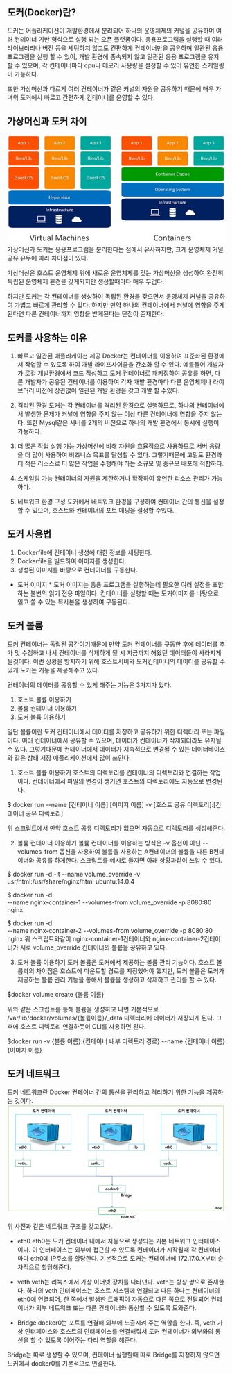 ## 도커(Docker)란?

도커는 어플리케이션이 개발환경에서 분리되어 하나의 운영체제의 커널을 공유하며 여러 컨테이너 기반 형식으로 실행 되는 오픈 플랫폼이다. 응용프로그램을 실행할 때 여러 라이브러리나 버전 등을 세팅하지 않고도 간편하게 컨테이너만을 공유하며 일관된 응용 프로그램을 실행 할 수 있어, 개발 환경에 종속되지 않고 일관된 응용 프로그램을 유지 할 수 있으며, 각 컨테이너마다 cpu나 메모리 사용량을 설정할 수 있어 유연한 스케일링이 가능하다.

또한 가상머신과 다르게 여러 컨테이너가 같은 커널의 자원을 공유하기 때문에 매우 가벼워 도커에서 빠르고 간편하게 컨테이너를 운영할 수 있다.


## 가상머신과 도커 차이
<img src="./img.png">
가상머신과 도커는 응용프로그램을 분리한다는 점에서 유사하지만, 크게 운영체제 커널 공유 유무에 따라 차이점이 있다.

가상머신은 호스트 운영체제 위에 새로운 운영체제를 갖는 가상머신을 생성하여 완전히 독립된 운영체제 환경을 갖게되지만 생성할때마다 매우 무겁다.

하지만 도커는 각 컨테이너를 생성하여 독립된 환경을 갖으면서 운영체제 커널을 공유하여 가볍고 빠르게 관리할 수 있다. 하지만 만약 하나의 컨테이너에서 커널에 영향을 주게된다면 다른 컨테이너까지 영향을 받게된다는 단점이 존재한다.


## 도커를 사용하는 이유

1. 빠르고 일관된 애플리케이션 제공
   Docker는 컨테이너를 이용하여 표준화된 환경에서 작업할 수 있도록 하여 개발 라이프사이클을 간소화 할 수 있다. 예를들어 개발자가 로컬 개발환경에서 코드 작성하고 도커 컨테이너로 패키징하여 공유를 하면, 다른 개발자가 공유된 컨테이너를 이용하여 각자 개발 환경마다 다른 운영체제나 라이브러리 버전에 상관없이 일관된 개발 환경을 갖고 개발 할 수있다.

2. 격리된 환경
   도커는 각 컨테이너를 격리된 환경으로 실행하므로, 하나의 컨테이너에서 발생한 문제가 커널에 영향을 주지 않는 이상 다른 컨테이너에 영향을 주지 않는다. 또한 Mysql같은 서버를 2개의 버전으로 하나의 개발 환경에서 동시에 실행이 가능하다.

3. 더 많은 작업 실행 가능
   가상머신에 비해 자원을 효율적으로 사용하므로 서버 용량을 더 많이 사용하여 비즈니스 목표를 달성할 수 있다. 그렇기때문에 고밀도 환경과 더 적은 리소스로 더 많은 작업을 수행해야 하는 소규모 및 중규모 배포에 적합하다.

4. 스케일링 가능
   컨테이너의 자원을 제한하거나 확장하여 유연한 리소스 관리가 가능하다.

5. 네트워크 환경 구성
   도커에서 네트워크 환경을 구성하여 컨테이너 간의 통신을 설정할 수 있으며, 호스트와 컨테이너의 포트 매핑을 설정할 수있다.


## 도커 사용법
1. Dockerfile에 컨테이너 생성에 대한 정보를 세팅한다.
2. Dockerfile을 빌드하여 이미지를 생성한다.
3. 생성된 이미지를 바탕으로 컨테이너를 구동한다.

* 도커 이미지 *
  도커 이미지는 응용 프로그램을 실행하는데 필요한 여러 설정을 포함하는 불변의 읽기 전용 파일이다. 컨테이너를 실행할 때는 도커이미지를 바탕으로 읽고 쓸 수 있는 복사본을 생성하여 구동된다.


## 도커 볼륨
도커 컨테이너는 독립된 공간이기때문에 만약 도커 컨테이너를 구동한 후에 데이터를 추가 및 수정하고 나서 컨테이너를 삭제하게 될 시 지금까지 해왔던 데이터들이 사라지게 될것이다. 이런 상황을 방지하기 위해 호스트서버와 도커컨테이너의 데이터를 공유할 수 있게 도커는 기능을 제공해주고 있다.


컨테이너의 데이터를 공유할 수 있게 해주는 기능은 3가지가 있다.

1. 호스트 볼륨 이용하기
2. 볼륨 컨테이너 이용하기
3. 도커 볼륨 이용하기

일단 볼륨이란 도커 컨테이너에서 데이터를 저장하고 공유하기 위한 디렉터리 또는 파일이다. 여러 컨테이너에서 공유할 수 있으며, 데이터가 컨테이너가 삭제되더라도 유지될 수 있다. 그렇기때문에 컨테이너에서 데이터가 지속적으로 변경될 수 있는 데이터베이스와 같은 상태 저장 애플리케이션에서 많이 쓰인다.

1. 호스트 볼륨 이용하기
   호스트의 디렉토리를 컨테이너의 디렉토리와 연결하는 작업이다. 컨테이너에서 파일의 변경이 생기면 호스트의 디렉토리에도 자동으로 변경된다.

$ docker run
--name [컨테이너 이름] [이미지 이름]
-v [호스트 공유 디렉토리]:[컨테이너 공유 디렉토리]

위 스크립트에서 만약 호스트 공유 디렉토리가 없으면 자동으로 디렉토리를 생성해준다.


2. 볼륨 컨테이너 이용하기
   볼륨 컨테이너를 이용하는 방식은 -v 옵션이 아닌 --volumes-from 옵션을 사용하여 볼륨을 사용하는 A컨테이너의 볼륨을 다른 B컨테이너와 공유를 하게한다.
   스크립트를 예시로 들자면 아래 상황과같이 쓰일 수 있다.

$ docker run -d -it
--name volume_override
-v usr/html:/usr/share/nginx/html
ubuntu:14.0.4

$ docker run -d \
--name nginx-container-1
--volumes-from volume_override
-p 8080:80
nginx


$ docker run -d \
--name nginx-container-2
--volumes-from volume_override
-p 8080:80
nginx
위 스크립트와같이 nginx-container-1컨테이너와 nginx-container-2컨테이너가 서로 volume_override 컨테이너의 볼륨을 공유하고 있다.


3. 도커 볼륨 이용하기
   도커 볼륨은 도커에서 제공하는 볼륨 관리 기능이다. 호스트 볼륨과의 차이점은 호스트에 마운트할 경로를 지정했어야 했지만, 도커 볼륨은 도커가 제공하는 볼륨 관리 기능을 통해서 볼륨을 생성하고 삭제하고 관리를 할 수 있다.

$docker volume create {볼륨 이름}

위와 같은 스크립트를 통해 볼륨을 생성하고 나면 기본적으로 /var/lib/docker/volumes/{볼륨이름}/_data 디렉터리에 데이터가 저장되게 된다. 그 후에 호스트 디렉토리 연결하듯이 CLI를 사용하면 된다.

$docker run -v {볼륨 이름}:{컨테이너 내부 디렉토리 경로} --name {컨테이너 이름} {이미지 이름}


## 도커 네트워크
도커 네트워크란 Docker 컨테이너 간의 통신을 관리하고 격리하기 위한 기능을 제공하는 것이다.
<img src="img_1.png">
위 사진과 같은 네트워크 구조를 갖고있다.

- eth0
  eth0는 도커 컨테이너 내에서 자동으로 생성되는 기본 네트워크 인터페이스이다. 이 인터페이스는 외부에 접근할 수 있도록 컨테이너가 시작될때 각 컨테이너마다 eth0에 IP주소를 할당한다. 기본적으로 도커는 컨테이너에 172.17.0.X부터 순차적으로 할당해준다.
- veth
  veth는 리눅스에서 가상 이더넷 장치를 나타낸다. veth는 항상 쌍으로 존재한다. 하나의 veth 인터페이스는 호스트 시스템에 연결되고 다른 하나는 컨테이너의 eth0에 연결되어, 한 쪽에서 발생한 트래픽이 자동으로 다른 쪽으로 전달되어 컨테이너가 외부 네트워크 또는 다른 컨테이너와 통신할 수 있도록 도와준다.

- Bridge
  docker0는 포트를 연결해 외부에 노출시켜 주는 역할을 한다. 즉, veth 가상 인터페이스와 호스트의 인터페이스를 연결해줘서 도커 컨테이너가 외부와의 통신을 할 수 있도록 이어주는 다리 역할을 해준다.

Bridge는 따로 생성할 수 있으며, 컨테이너 실행할때 따로 Bridge를 지정하지 않으면 도커에서 docker0를 기본적으로 연결한다.
